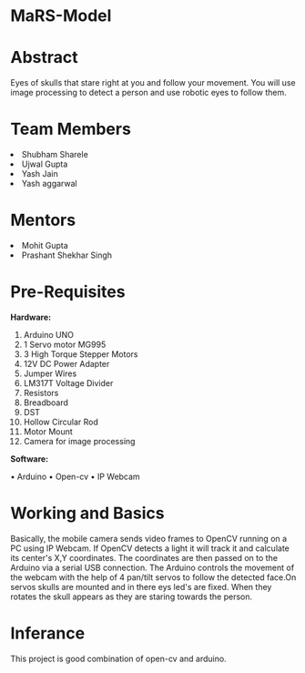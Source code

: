 # MaRS-Model

# Abstract

Eyes of skulls that stare right at you and follow your movement. You will use image processing to detect a person and use robotic eyes to follow them.

# Team Members

<li>Shubham Sharele</li>
<li>Ujwal Gupta</li>
<li>Yash Jain</li>
<li>Yash aggarwal</li>

# Mentors

<li>Mohit Gupta</li>
<li>Prashant Shekhar Singh</li>

# Pre-Requisites
 
 <b>Hardware:</b>
<ol>
<li>Arduino UNO</li>
<li>1 Servo motor MG995</li>
<li>3 High Torque Stepper Motors</li>
<li>12V DC Power Adapter</li>
<li>Jumper Wires</li>
<li>LM317T Voltage Divider</li>
<li>Resistors</li>
<li>Breadboard</li>
<li>DST</li>
<li>Hollow Circular Rod</li>
<li>Motor Mount</li> 
<li>Camera for image processing</li>  
</ol>

 <b>Software:</b>
 
•	Arduino
•	Open-cv
• IP Webcam

# Working and Basics
Basically, the mobile camera sends video frames to OpenCV running on a PC using IP Webcam. If OpenCV detects a light it will track it and calculate its center's X,Y coordinates. The coordinates are then passed on to the Arduino via a serial USB connection. The Arduino controls the movement of the webcam with the help of 4 pan/tilt servos to follow the detected face.On servos skulls are mounted and in there eys led's are fixed. When they rotates the skull appears as they are staring towards the person. 


# Inferance
This project is good combination of open-cv and arduino. 
